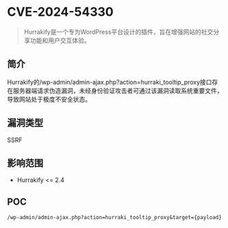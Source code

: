 # CVE-2024-54330

>Hurrakify是一个专为WordPress平台设计的插件，旨在增强网站的社交分享功能和用户交互体验。

## 简介

Hurrakify的/wp-admin/admin-ajax.php?action=hurraki_tooltip_proxy接口存在服务器端请求伪造漏洞，未经身份验证攻击者可通过该漏洞读取系统重要文件，导致网站处于极度不安全状态。

## 漏洞类型

SSRF

## 影响范围

-   Hurrakify <= 2.4

## POC

```http
/wp-admin/admin-ajax.php?action=hurraki_tooltip_proxy&target={payload}
```

